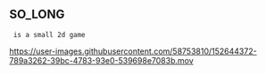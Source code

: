 ## SO_LONG
     is a small 2d game



https://user-images.githubusercontent.com/58753810/152644372-789a3262-39bc-4783-93e0-539698e7083b.mov

